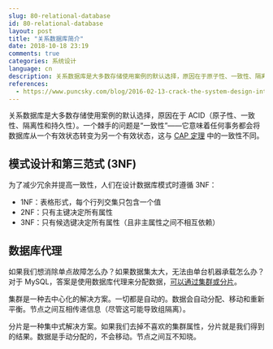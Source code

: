 ```yaml
---
slug: 80-relational-database
id: 80-relational-database
layout: post
title: "关系数据库简介"
date: 2018-10-18 23:19
comments: true
categories: 系统设计
language: cn
description: 关系数据库是大多数存储使用案例的默认选择，原因在于原子性、一致性、隔离性和持久性。这里的一致性与 CAP 定理中的一致性有什么不同？我们为什么需要 3NF 和数据库代理？
references:
  - https://www.puncsky.com/blog/2016-02-13-crack-the-system-design-interview
---
```


关系数据库是大多数存储使用案例的默认选择，原因在于 ACID（原子性、一致性、隔离性和持久性）。一个棘手的问题是“一致性”——它意味着任何事务都会将数据库从一个有效状态转变为另一个有效状态，这与 [CAP 定理](https://tianpan.co/notes/2018-07-24-replica-and-consistency) 中的一致性不同。

## 模式设计和第三范式 (3NF)

为了减少冗余并提高一致性，人们在设计数据库模式时遵循 3NF：

- 1NF：表格形式，每个行列交集只包含一个值
- 2NF：只有主键决定所有属性
- 3NF：只有候选键决定所有属性（且非主属性之间不相互依赖）

## 数据库代理

如果我们想消除单点故障怎么办？如果数据集太大，无法由单台机器承载怎么办？对于 MySQL，答案是使用数据库代理来分配数据，<a target="_blank" href="http://dba.stackexchange.com/questions/8889/mysql-sharding-vs-mysql-cluster">可以通过集群或分片</a>。

集群是一种去中心化的解决方案。一切都是自动的。数据会自动分配、移动和重新平衡。节点之间互相传递信息（尽管这可能导致组隔离）。

分片是一种集中式解决方案。如果我们去掉不喜欢的集群属性，分片就是我们得到的结果。数据是手动分配的，不会移动。节点之间互不知晓。